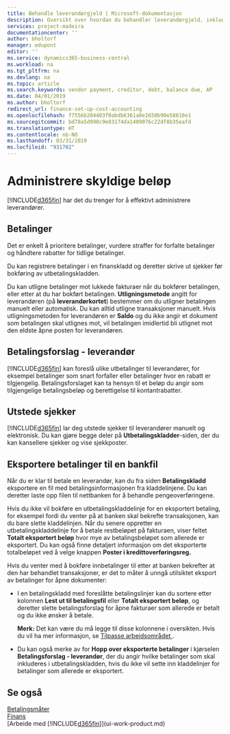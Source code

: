 ```yaml
---
title: Behandle leverandørgjeld | Microsoft-dokumentasjon
description: Oversikt over hvordan du behandler leverandørgjeld, inkludert leverandørbetalinger, kreditorer, gjeld og forfalt saldo.
services: project-madeira
documentationcenter: ''
author: bholtorf
manager: edupont
editor: ''
ms.service: dynamics365-business-central
ms.workload: na
ms.tgt_pltfrm: na
ms.devlang: na
ms.topic: article
ms.search.keywords: vendor payment, creditor, debt, balance due, AP
ms.date: 04/01/2019
ms.author: bholtorf
redirect_url: finance-set-up-cost-accounting
ms.openlocfilehash: f7556b204403f0abdb6361a0e1650b90e58810e1
ms.sourcegitcommit: bd78a5d990c9e83174da1409076c22df8b35eafd
ms.translationtype: HT
ms.contentlocale: nb-NO
ms.lasthandoff: 03/31/2019
ms.locfileid: "931702"
---
```

# <a name="managing-payables"></a>Administrere skyldige beløp
[!INCLUDE[d365fin](includes/d365fin_md.md)] har det du trenger for å effektivt administrere leverandører.  

## <a name="payments"></a>Betalinger
Det er enkelt å prioritere betalinger, vurdere straffer for forfalte betalinger og håndtere rabatter for tidlige betalinger.

Du kan registrere betalinger i en finanskladd og deretter skrive ut sjekker før bokføring av utbetalingskladden.

Du kan utligne betalinger mot lukkede fakturaer når du bokfører betalingen, eller etter at du har bokført betalingen. **Utligningsmetode** angitt for leverandøren (på **leverandørkortet**) bestemmer om du utligner betalingen manuelt eller automatisk. Du kan alltid utligne transaksjoner manuelt. Hvis utligningsmetoden for leverandøren er **Saldo** og du ikke angir et dokument som betalingen skal utlignes mot, vil betalingen imidlertid bli utlignet mot den eldste åpne posten for leverandøren.

## <a name="suggest-vendor-payments"></a>Betalingsforslag - leverandør
[!INCLUDE[d365fin](includes/d365fin_md.md)] kan foreslå ulike utbetalinger til leverandører, for eksempel betalinger som snart forfaller eller betalinger hvor en rabatt er tilgjengelig. Betalingsforslaget kan ta hensyn til et beløp du angir som tilgjengelige betalingsbeløp og berettigelse til kontantrabatter.

## <a name="issue-checks"></a>Utstede sjekker
[!INCLUDE[d365fin](includes/d365fin_md.md)] lar deg utstede sjekker til leverandører manuelt og elektronisk. Du kan gjøre begge deler på **Utbetalingskladder**-siden, der du kan kansellere sjekker og vise sjekkposter.

## <a name="export-payments-to-a-bank-file"></a>Eksportere betalinger til en bankfil
Når du er klar til betale en leverandør, kan du fra siden **Betalingskladd** eksportere en fil med betalingsinformasjonen fra kladdelinjene. Du kan deretter laste opp filen til nettbanken for å behandle pengeoverføringene.

Hvis du ikke vil bokføre en utbetalingskladdelinje for en eksportert betaling, for eksempel fordi du venter på at banken skal bekrefte transaksjonen, kan du bare slette kladdelinjen. Når du senere oppretter en utbetalingskladdelinje for å betale restbeløpet på fakturaen, viser feltet **Totalt eksportert beløp** hvor mye av betalingsbeløpet som allerede er eksportert. Du kan også finne detaljert informasjon om det eksporterte totalbeløpet ved å velge knappen **Poster i kredittoverføringsreg.**

Hvis du venter med å bokføre innbetalinger til etter at banken bekrefter at den har behandlet transaksjoner, er det to måter å unngå utilsiktet eksport av betalinger for åpne dokumenter:  

* I en betalingskladd med foreslåtte betalingslinjer kan du sortere etter kolonnen **Lest ut til betalingsfil** eller **Totalt eksportert beløp**, og deretter slette betalingsforslag for åpne fakturaer som allerede er betalt og du ikke ønsker å betale.

    **Merk:** Det kan være du må legge til disse kolonnene i oversikten. Hvis du vil ha mer informasjon, se [Tilpasse arbeidsområdet ](ui-personalization-user.md).  
* Du kan også merke av for **Hopp over eksporterte betalinger** i kjørselen **Betalingsforslag - leverandør**, der du angir hvilke betalinger som skal inkluderes i utbetalingskladden, hvis du ikke vil sette inn kladdelinjer for betalinger som allerede er eksportert.

## <a name="see-also"></a>Se også
[Betalingsmåter](finance-payment-methods.md)  
[Finans](finance.md)  
[Arbeide med [!INCLUDE[d365fin](includes/d365fin_md.md)]](ui-work-product.md)
